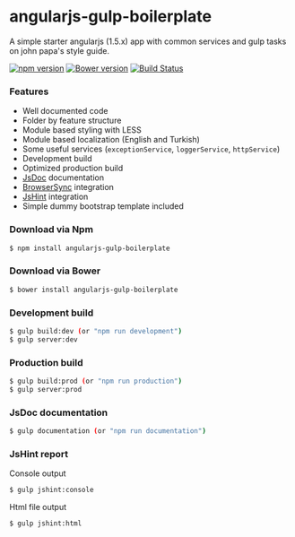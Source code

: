 # angularjs-gulp-boilerplate
A simple starter angularjs (1.5.x) app with common services and gulp tasks on john papa's style guide.

[![npm version](https://badge.fury.io/js/angularjs-gulp-boilerplate.svg)](http://badge.fury.io/js/angularjs-gulp-boilerplate)
[![Bower version](https://badge.fury.io/bo/angularjs-gulp-boilerplate.svg)](http://badge.fury.io/bo/angularjs-gulp-boilerplate)
[![Build Status](https://travis-ci.org/scokmen/angularjs-gulp-boilerplate.svg?branch=master)](https://travis-ci.org/scokmen/angularjs-gulp-boilerplate)

### Features
- Well documented code
- Folder by feature structure
- Module based styling with LESS
- Module based localization (English and Turkish)
- Some useful services (`exceptionService`, `loggerService`, `httpService`)
- Development build
- Optimized production build
- [JsDoc](http://usejsdoc.org/) documentation
- [BrowserSync](https://www.browsersync.io/) integration
- [JsHint](http://jshint.com/) integration
- Simple dummy bootstrap template included

### Download via Npm
```sh
$ npm install angularjs-gulp-boilerplate
```
### Download via Bower
```sh
$ bower install angularjs-gulp-boilerplate
```

### Development build
```sh
$ gulp build:dev (or "npm run development")
$ gulp server:dev
```

### Production build
```sh
$ gulp build:prod (or "npm run production")
$ gulp server:prod
```

### JsDoc documentation
```sh
$ gulp documentation (or "npm run documentation")
```

### JsHint report
Console output
```sh
$ gulp jshint:console
```
Html file output
```sh
$ gulp jshint:html
```